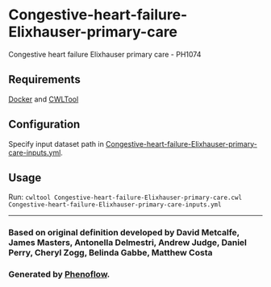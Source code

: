 # Congestive-heart-failure-Elixhauser-primary-care

Congestive heart failure Elixhauser primary care - PH1074

## Requirements

[Docker](https://docs.docker.com/install/) and [CWLTool](https://github.com/common-workflow-language/cwltool#install)

## Configuration

Specify input dataset path in [Congestive-heart-failure-Elixhauser-primary-care-inputs.yml](Congestive-heart-failure-Elixhauser-primary-care-inputs.yml).

## Usage

Run: `cwltool Congestive-heart-failure-Elixhauser-primary-care.cwl Congestive-heart-failure-Elixhauser-primary-care-inputs.yml`

***

### Based on original definition developed by David Metcalfe, James Masters, Antonella Delmestri, Andrew Judge, Daniel Perry, Cheryl Zogg, Belinda Gabbe, Matthew Costa
### Generated by [Phenoflow](https://kclhi.org/phenoflow).
